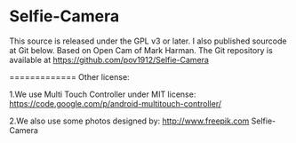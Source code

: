 Selfie-Camera
=============
This source is released under the GPL v3 or later. I also published sourcode at Git below.
Based on Open Cam of Mark Harman.
The Git repository is available at https://github.com/pov1912/Selfie-Camera

=============
Other license:

1.We use Multi Touch Controller under MIT license:
https://code.google.com/p/android-multitouch-controller/

2.We also use some photos designed by:
http://www.freepik.com
Selfie-Camera
